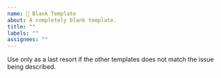 ```yaml
---
name: 🤷 Blank Template
about: A completely blank template.
title: ""
labels: ""
assignees: ""
---
```


Use only as a last resort if the other templates does not match the issue being described.
